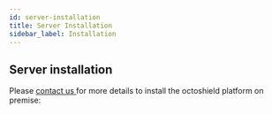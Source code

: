 ```yaml
---
id: server-installation
title: Server Installation
sidebar_label: Installation
---
```


## Server installation

Please [contact us ](../help.md) for more details to install the octoshield platform on premise: